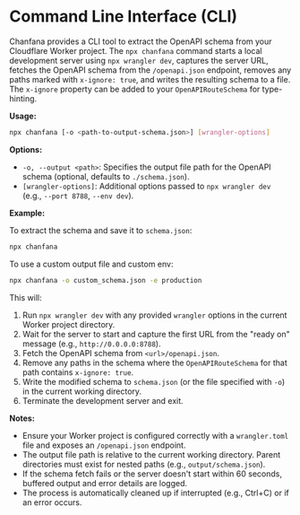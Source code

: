 # Command Line Interface (CLI)

Chanfana provides a CLI tool to extract the OpenAPI schema from your Cloudflare Worker project. The `npx chanfana` command starts a local development server using `npx wrangler dev`, captures the server URL, fetches the OpenAPI schema from the `/openapi.json` endpoint, removes any paths marked with `x-ignore: true`, and writes the resulting schema to a file.
The `x-ignore` property can be added to your `OpenAPIRouteSchema` for type-hinting.

**Usage:**

```bash
npx chanfana [-o <path-to-output-schema.json>] [wrangler-options]
```

**Options:**
- `-o, --output <path>`: Specifies the output file path for the OpenAPI schema (optional, defaults to `./schema.json`).
- `[wrangler-options]`: Additional options passed to `npx wrangler dev` (e.g., `--port 8788`, `--env dev`).

**Example:**

To extract the schema and save it to `schema.json`:

```bash
npx chanfana
```

To use a custom output file and custom env:

```bash
npx chanfana -o custom_schema.json -e production
```

This will:
1. Run `npx wrangler dev` with any provided `wrangler` options in the current Worker project directory.
2. Wait for the server to start and capture the first URL from the "ready on" message (e.g., `http://0.0.0.0:8788`).
3. Fetch the OpenAPI schema from `<url>/openapi.json`.
4. Remove any paths in the schema where the `OpenAPIRouteSchema` for that path contains `x-ignore: true`.
5. Write the modified schema to `schema.json` (or the file specified with `-o`) in the current working directory.
6. Terminate the development server and exit.

**Notes:**
- Ensure your Worker project is configured correctly with a `wrangler.toml` file and exposes an `/openapi.json` endpoint.
- The output file path is relative to the current working directory. Parent directories must exist for nested paths (e.g., `output/schema.json`).
- If the schema fetch fails or the server doesn't start within 60 seconds, buffered output and error details are logged.
- The process is automatically cleaned up if interrupted (e.g., Ctrl+C) or if an error occurs.
